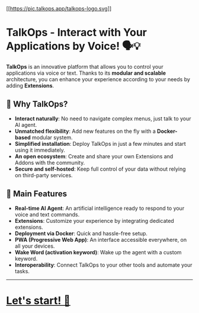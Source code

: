 [[https://pic.talkops.app/talkops-logo.svg]]

# TalkOps - Interact with Your Applications by Voice! 🗣️💡

**TalkOps** is an innovative platform that allows you to control your applications via voice or text.
Thanks to its **modular and scalable** architecture, you can enhance your experience according to your needs by adding **Extensions**.

## 🎩 Why TalkOps?

- **Interact naturally**: No need to navigate complex menus, just talk to your AI agent.
- **Unmatched flexibility**: Add new features on the fly with a **Docker-based** modular system.
- **Simplified installation**: Deploy TalkOps in just a few minutes and start using it immediately.
- **An open ecosystem**: Create and share your own Extensions and Addons with the community.
- **Secure and self-hosted**: Keep full control of your data without relying on third-party services.

## 🎯 Main Features

- **Real-time AI Agent**: An artificial intelligence ready to respond to your voice and text commands.
- **Extensions**: Customize your experience by integrating dedicated extensions.
- **Deployment via Docker**: Quick and hassle-free setup.
- **PWA (Progressive Web App)**: An interface accessible everywhere, on all your devices.
- **Wake Word (activation keyword)**: Wake up the agent with a custom keyword.
- **Interoperability**: Connect TalkOps to your other tools and automate your tasks.

---

# [Let's start! 🚀](https://link.talkops.app/start)
